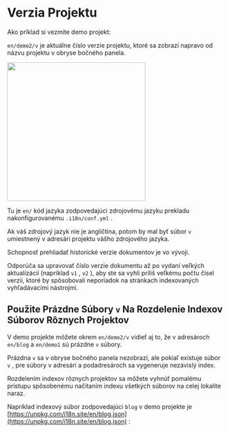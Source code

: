 # Verzia Projektu

Ako príklad si vezmite demo projekt:

`en/demo2/v` je aktuálne číslo verzie projektu, ktoré sa zobrazí napravo od názvu projektu v obryse bočného panela.

<img src="https://p.3ti.site/1721290486.avif" width="320px">

Tu je `en/` kód jazyka zodpovedajúci zdrojovému jazyku prekladu nakonfigurovanému `.i18n/conf.yml` .

Ak váš zdrojový jazyk nie je angličtina, potom by mal byť súbor `v` umiestnený v adresári projektu vášho zdrojového jazyka.

Schopnosť prehliadať historické verzie dokumentov je vo vývoji.

Odporúča sa upravovať číslo verzie dokumentu až po vydaní veľkých aktualizácií (napríklad `v1` , `v2` ), aby ste sa vyhli príliš veľkému počtu čísel verzií, ktoré by spôsobovali neporiadok na stránkach indexovaných vyhľadávacími nástrojmi.

## Použite Prázdne Súbory `v` Na Rozdelenie Indexov Súborov Rôznych Projektov

V demo projekte môžete okrem `en/demo2/v` vidieť aj to, že v adresároch `en/blog` a `en/demo1` sú prázdne `v` súbory.

Prázdna `v` sa v obryse bočného panela nezobrazí, ale pokiaľ existuje súbor `v` , pre súbory v adresári a podadresároch sa vygeneruje nezávislý index.

Rozdelením indexov rôznych projektov sa môžete vyhnúť pomalému prístupu spôsobenému načítaním indexu všetkých súborov na celej lokalite naraz.

Napríklad indexový súbor zodpovedajúci `blog` v demo projekte je [https://unpkg.com/i18n.site/en/blog.json](https://unpkg.com/i18n.site/en/blog.json) :